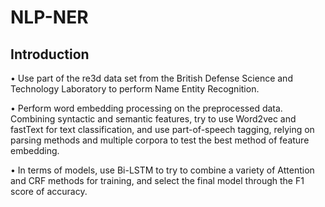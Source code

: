 # NLP-NER
## **Introduction**

• Use part of the re3d data set from the British Defense Science and Technology Laboratory to perform Name Entity Recognition.

• Perform word embedding processing on the preprocessed data. Combining syntactic and semantic features, try to use Word2vec and fastText for text classification, and use part-of-speech tagging, relying on parsing methods and multiple corpora to test the best method of feature embedding.

• In terms of models, use Bi-LSTM to try to combine a variety of Attention and CRF methods for training, and select the final model through the F1 score of accuracy.
